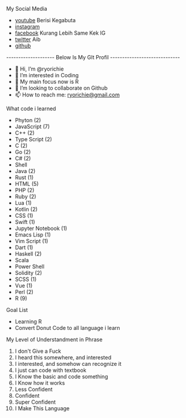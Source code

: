 My Social Media
- [youtube](https://www.youtube.com/channel/UCc3BiBjA9_6_E95aH5IbKgA) Berisi Kegabuta
- [instagram](https://www.instagram.com/ryo_richiee/)
- [facebook](https://web.facebook.com/ryo.richie.1) Kurang Lebih Same Kek IG
- [twitter](https://twitter.com/ryo_richiee) Aib
- [github](github.com/ryorichie)


-------------------- Below Is My GIt Profil -----------------------------
- 👋 Hi, I’m @ryorichie
- 👀 I’m interested in Coding
- 🌱 My main focus now is R
- 💞️ I’m looking to collaborate on Github
- 📫 How to reach me: ryorichie@gmail.com


What code i learned
- Phyton (2)
- JavaScript (7)
- C++ (2)
- Type Script (2)
- C (2)
- Go (2)
- C# (2)
- Shell
- Java (2)
- Rust (1)
- HTML (5)
- PHP (2)
- Ruby (2)
- Lua (1)
- Kotlin (2)
- CSS (1)
- Swift (1)
- Jupyter Notebook (1)
- Emacs Lisp (1)
- Vim Script (1)
- Dart (1)
- Haskell (2)
- Scala
- Power Shell
- Solidity (2)
- SCSS (1)
- Vue (1)
- Perl (2)
- R (9)

Goal List
- Learning R
- Convert Donut Code to all language i learn

My Level of Understandment in Phrase
1. I don't Give a Fuck
2. I heard this somewhere, and interested
3. I interested, and somehow can recognize it
4. I just can code with textbook
5. I Know the basic and code something
6. I Know how it works
7. Less Confident
8. Confident
9. Super Confident
10. I Make This Language
